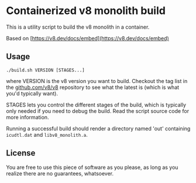 # Containerized v8 monolith build

This is a utility script to build the v8 monolith in a container.

Based on [https://v8.dev/docs/embed](https://v8.dev/docs/embed)

## Usage

```
./build.sh VERSION [STAGES...]
```

where VERSION is the v8 version you want to build. Checkout the tag list in the
[github.com/v8/v8](https://github.com/v8/v8) repository to see what the latest
is (which is what you'd typically want).

STAGES lets you control the different stages of the build, which is typically
only needed if you need to debug the build. Read the script source code for
more information.

Running a successful build should render a directory named 'out' containing 
`icudtl.dat` and `libv8_monolith.a`.

## License

You are free to use this piece of software as you please, as long as you 
realize there are no guarantees, whatsoever.
